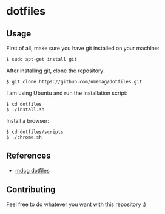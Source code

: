 # dotfiles

## Usage

First of all, make sure you have git installed on your machine:

```
$ sudo apt-get install git
```

After installing git, clone the repository:

```
$ git clone https://github.com/nmenag/dotfiles.git
```

I am using Ubuntu and run the installation script:

```
$ cd dotfiles
$ ./install.sh
```

Install a browser:

```
$ cd dotfiles/scripts
$ ./chrome.sh
```

## References

* [mdcg dotfiles](https://github.com/mdcg/dotfiles)

## Contributing

Feel free to do whatever you want with this repository :)